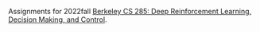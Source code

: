 Assignments for 2022fall [Berkeley CS 285: Deep Reinforcement Learning, Decision Making, and Control](http://rail.eecs.berkeley.edu/deeprlcourse/).
